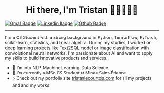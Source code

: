 <h1 align="center">Hi there, I'm Tristan 👋🏼👨🏻‍💻</h1>

[![Gmail Badge](https://img.shields.io/badge/-tristanlecourtois4@gmail.com-red?style=flat&logo=gmail&logoColor=white)](mailto:tristanlecourtois4@gmail.com "Connect via Email")
[![Linkedin Badge](https://img.shields.io/badge/-tristanlecourtois-blue?style=flat&logo=Linkedin&logoColor=white)](https://www.linkedin.com/in/tristan-lecourtois-599812268/)
[![Github Badge](https://img.shields.io/badge/-tristanlecourtois-orange?style=flat&logo=GitHub&logoColor=white)](https://tristanlecourtois.github.io"")


---

I'm a CS Student with a strong background in Python, TensorFlow, PyTorch, scikit-learn, statistics, and linear algebra. During my studies, I worked on deep learning projects like Text2SQL model or image classification with convolutional neural networks. I'm passionate about AI and want to apply my skills to build innovative products and services.

- 🔭 I'm into NLP, Machine Learning, Data Science.
- 🌱 I’m currently a MSc CS Student at Mines Saint-Étienne 
- ⚡ Check out my portfolio site [tristanlecourtois.com](https://tristanlecourtois.github.io) for all my projects and and my works.

